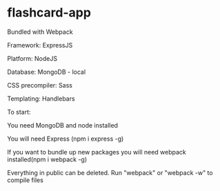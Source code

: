 # flashcard-app

Bundled with Webpack 

Framework: ExpressJS

Platform: NodeJS

Database: MongoDB - local

CSS precompiler: Sass

Templating: Handlebars 

To start:

You need MongoDB and node installed

You will need Express (npm i express -g)

If you want to bundle up new packages you will need webpack installed(npm i webpack -g)

Everything in public can be deleted. Run "webpack" or "webpack -w" to compile files  

